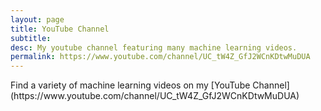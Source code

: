 ```yaml
---
layout: page
title: YouTube Channel
subtitle: 
desc: My youtube channel featuring many machine learning videos. 
permalink: https://www.youtube.com/channel/UC_tW4Z_GfJ2WCnKDtwMuDUA
---
```


<div class="pretty-links">

<div class="lead lead-about">
Find a variety of machine learning videos on my [YouTube Channel](https://www.youtube.com/channel/UC_tW4Z_GfJ2WCnKDtwMuDUA)
</div>

</div>
